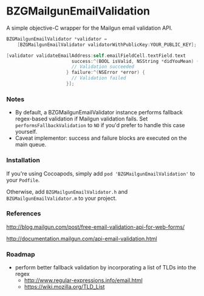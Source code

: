 # BZGMailgunEmailValidation

A simple objective-C wrapper for the Mailgun email validation API.

```objective-c
BZGMailgunEmailValidator *validator = 
    [BZGMailgunEmailValidator validatorWithPublicKey:YOUR_PUBLIC_KEY];

[validator validateEmailAddress:self.emailFieldCell.textField.text
                        success:^(BOOL isValid, NSString *didYouMean) {
                        // Validation succeeded
                      } failure:^(NSError *error) {
                        // Validation failed
                      }];
```

### Notes
* By default, a BZGMailgunEmailValidator instance performs fallback regex-based validation if Mailgun validation fails. Set `performsFallbackValidation` to `NO` if you'd prefer to handle this case yourself.
* Caveat implementor: success and failure blocks are executed on the main queue.

### Installation
If you're using Cocoapods, simply add `pod 'BZGMailgunEmailValidation'` to your `Podfile`. 

Otherwise, add `BZGMailgunEmailValidator.h` and `BZGMailgunEmailValidator.m` to your project.

### References
http://blog.mailgun.com/post/free-email-validation-api-for-web-forms/

http://documentation.mailgun.com/api-email-validation.html

### Roadmap
* perform better fallback validation by incorporating a list of TLDs into the regex
  - http://www.regular-expressions.info/email.html
  - https://wiki.mozilla.org/TLD_List
